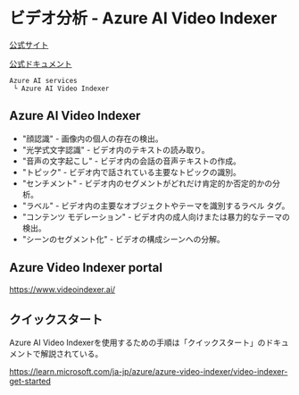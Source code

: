 # ビデオ分析 - Azure AI Video Indexer

[公式サイト](https://azure.microsoft.com/ja-jp/products/ai-video-indexer)

[公式ドキュメント](https://learn.microsoft.com/ja-jp/azure/azure-video-indexer/video-indexer-overview)

```
Azure AI services
 └ Azure AI Video Indexer
```

## Azure AI Video Indexer

- "顔認識" - 画像内の個人の存在の検出。
- "光学式文字認識" - ビデオ内のテキストの読み取り。
- "音声の文字起こし" - ビデオ内の会話の音声テキストの作成。
- "トピック" - ビデオ内で話されている主要なトピックの識別。
- "センチメント" - ビデオ内のセグメントがどれだけ肯定的か否定的かの分析。
- "ラベル" - ビデオ内の主要なオブジェクトやテーマを識別するラベル タグ。
- "コンテンツ モデレーション" - ビデオ内の成人向けまたは暴力的なテーマの検出。
- "シーンのセグメント化" - ビデオの構成シーンへの分解。


## Azure Video Indexer portal

https://www.videoindexer.ai/


## クイックスタート

Azure AI Video Indexerを使用するための手順は「クイックスタート」のドキュメントで解説されている。

https://learn.microsoft.com/ja-jp/azure/azure-video-indexer/video-indexer-get-started


<!--
## 参考: Azure AI Visionの「Video Analysis」

[公式ドキュメント](https://learn.microsoft.com/ja-jp/azure/ai-services/computer-vision/intro-to-spatial-analysis-public-preview?tabs=sa)

```
Azure AI services
 └ Azure AI Vision (Computer Vision)
   └ Video Analysis
```
## Video Analysisでできること

### 空間分析

### ビデオ検索

-->
